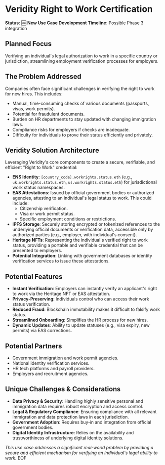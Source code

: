 # Veridity Right to Work Certification

**Status**: 🆕 **New Use Case Development**
**Timeline**: Possible Phase 3 integration

## Planned Focus
Verifying an individual's legal authorization to work in a specific country or jurisdiction, streamlining employment verification processes for employers.

## The Problem Addressed
Companies often face significant challenges in verifying the right to work for new hires. This includes:
- Manual, time-consuming checks of various documents (passports, visas, work permits).
- Potential for fraudulent documents.
- Burden on HR departments to stay updated with changing immigration laws.
- Compliance risks for employers if checks are inadequate.
- Difficulty for individuals to prove their status efficiently and privately.

## Veridity Solution Architecture
Leveraging Veridity's core components to create a secure, verifiable, and efficient "Right to Work" credential:

-   **ENS Identity**: `[country_code].workrights.status.eth` (e.g., `uk.workrights.status.eth`, `us.workrights.status.eth`) for jurisdictional work status namespaces.
-   **EAS Attestations**: Issued by official government bodies or authorized agencies, attesting to an individual's legal status to work. This could include:
    *   Citizenship verification.
    *   Visa or work permit status.
    *   Specific employment conditions or restrictions.
-   **IPFS Storage**: Securely storing encrypted or tokenized references to the underlying official documents or verification data, accessible only by authorized parties (e.g., employer, with individual's consent).
-   **Heritage NFTs**: Representing the individual's verified right to work status, providing a portable and verifiable credential that can be presented to employers.
-   **Potential Integration**: Linking with government databases or identity verification services to issue these attestations.

## Potential Features
-   **Instant Verification**: Employers can instantly verify an applicant's right to work via the Heritage NFT or EAS attestation.
-   **Privacy-Preserving**: Individuals control who can access their work status verification.
-   **Reduced Fraud**: Blockchain immutability makes it difficult to falsify work status.
-   **Streamlined Onboarding**: Simplifies the HR process for new hires.
-   **Dynamic Updates**: Ability to update statuses (e.g., visa expiry, new permits) via EAS corrections.

## Potential Partners
-   Government immigration and work permit agencies.
-   National identity verification services.
-   HR tech platforms and payroll providers.
-   Employers and recruitment agencies.

## Unique Challenges & Considerations
-   **Data Privacy & Security**: Handling highly sensitive personal and immigration data requires robust encryption and access control.
-   **Legal & Regulatory Compliance**: Ensuring compliance with all relevant immigration and data protection laws in each jurisdiction.
-   **Government Adoption**: Requires buy-in and integration from official government bodies.
-   **Digital Identity Infrastructure**: Relies on the availability and trustworthiness of underlying digital identity solutions.

*This use case addresses a significant real-world problem by providing a secure and efficient mechanism for verifying an individual's legal ability to work.*
EOF